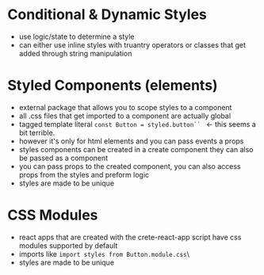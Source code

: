 # Conditional & Dynamic Styles

- use logic/state to determine a style
- can either use inline styles with truantry operators or classes that get added through string manipulation

# Styled Components (elements)

- external package that allows you to scope styles to a component
- all .css files that get imported to a component are actually global
- tagged template literal ` const Button = styled.button``  ` <- this seems a bit terrible.
- however it's only for html elements and you can pass events a props
- styles components can be created in a create component they can also be passed as a component
- you can pass props to the created component, you can also access props from the styles and preform logic
- styles are made to be unique

# CSS Modules

- react apps that are created with the crete-react-app script have css modules supported by default
- imports like `import styles from Button.module.css`\
- styles are made to be unique
